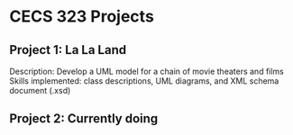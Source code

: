 # CECS 323 Projects

## Project 1: La La Land
Description: Develop a UML model for a chain of movie theaters and films\
Skills implemented: class descriptions, UML diagrams, and XML schema document (.xsd)

## Project 2: Currently doing
